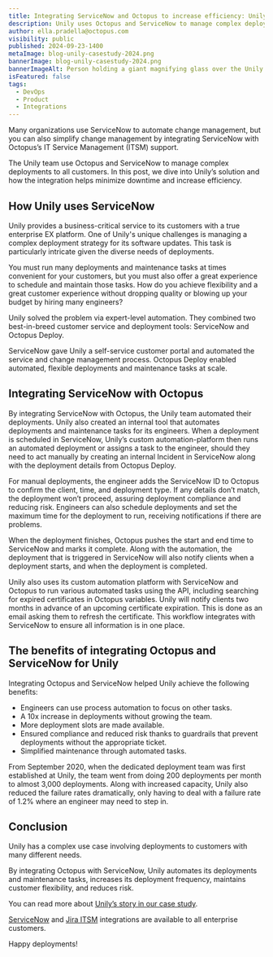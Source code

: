 ```yaml
---
title: Integrating ServiceNow and Octopus to increase efficiency: Unily’s story
description: Unily uses Octopus and ServiceNow to manage complex deployments to all customers. In this post, we dive into Unily’s solution and how the integration helps minimize downtime and increase efficiency.
author: ella.pradella@octopus.com
visibility: public
published: 2024-09-23-1400
metaImage: blog-unily-casestudy-2024.png
bannerImage: blog-unily-casestudy-2024.png
bannerImageAlt: Person holding a giant magnifying glass over the Unily logo on a giant piece of paper.
isFeatured: false
tags: 
  - DevOps
  - Product
  - Integrations
---
```


Many organizations use ServiceNow to automate change management, but you can also simplify change management by integrating ServiceNow with Octopus’s IT Service Management (ITSM) support.

The Unily team use Octopus and ServiceNow to manage complex deployments to all customers. In this post, we dive into Unily’s solution and how the integration helps minimize downtime and increase efficiency.


## How Unily uses ServiceNow

Unily provides a business-critical service to its customers with a true enterprise EX platform. One of Unily's unique challenges is managing a complex deployment strategy for its software updates. This task is particularly intricate given the diverse needs of deployments.

You must run many deployments and maintenance tasks at times convenient for your customers, but you must also offer a great experience to schedule and maintain those tasks. How do you achieve flexibility and a great customer experience without dropping quality or blowing up your budget by hiring many engineers?

Unily solved the problem via expert-level automation. They combined two best-in-breed customer service and deployment tools: ServiceNow and Octopus Deploy.

ServiceNow gave Unily a self-service customer portal and automated the service and change management process. Octopus Deploy enabled automated, flexible deployments and maintenance tasks at scale.

## Integrating ServiceNow with Octopus

By integrating ServiceNow with Octopus, the Unily team automated their deployments. Unily also created an internal tool that automates deployments and maintenance tasks for its engineers. When a deployment is scheduled in ServiceNow, Unily’s custom automation-platform then runs an automated deployment or assigns a task to the engineer, should they need to act manually by creating an internal Incident in ServiceNow along with the deployment details from Octopus Deploy.

For manual deployments, the engineer adds the ServiceNow ID to Octopus to confirm the client, time, and deployment type. If any details don’t match, the deployment won’t proceed, assuring deployment compliance and reducing risk. Engineers can also schedule deployments and set the maximum time for the deployment to run, receiving notifications if there are problems.

When the deployment finishes, Octopus pushes the start and end time to ServiceNow and marks it complete. Along with the automation, the deployment that is triggered in ServiceNow will also notify clients when a deployment starts, and when the deployment is completed.

Unily also uses its custom automation platform with ServiceNow and Octopus to run various automated tasks using the API, including searching for expired certificates in Octopus variables. Unily will notify clients two months in advance of an upcoming certificate expiration. This is done as an email asking them to refresh the certificate. This workflow integrates with ServiceNow to ensure all information is in one place. 

## The benefits of integrating Octopus and ServiceNow for Unily

Integrating Octopus and ServiceNow helped Unily achieve the following benefits:

- Engineers can use process automation to focus on other tasks.
- A 10x increase in deployments without growing the team.
- More deployment slots are made available.
- Ensured compliance and reduced risk thanks to guardrails that prevent deployments without the appropriate ticket.
- Simplified maintenance through automated tasks.

From September 2020, when the dedicated deployment team was first established at Unily, the team went from doing 200 deployments per month to almost 3,000 deployments. Along with increased capacity, Unily also reduced the failure rates dramatically, only having to deal with a failure rate of 1.2% where an engineer may need to step in.


## Conclusion

Unily has a complex use case involving deployments to customers with many different needs. 

By integrating Octopus with ServiceNow, Unily automates its deployments and maintenance tasks, increases its deployment frequency, maintains customer flexibility, and reduces risk. 

You can read more about [Unily’s story in our case study](https://octopus.com/company/customers/casestudies/unily).

[ServiceNow](https://octopus.com/docs/approvals/servicenow) and [Jira ITSM](https://octopus.com/docs/approvals/jira-service-management) integrations are available to all enterprise customers.

Happy deployments!